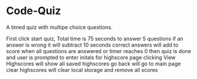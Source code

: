 # Code-Quiz
A timed quiz with multipe choice questions.


First click start quiz,
    Total time is 75 seconds to answer 5 questions
    if an answer is wrong it will subtract 10 seconds
    correct answers will add to score
when all questions are answered or timer reaches 0
    then quiz is done and user is prompted to enter initals for highscore page
clicking View Highscores will show all saved highscores
    go back will go to main page
    clear highscores will clear local storage and remove all scores